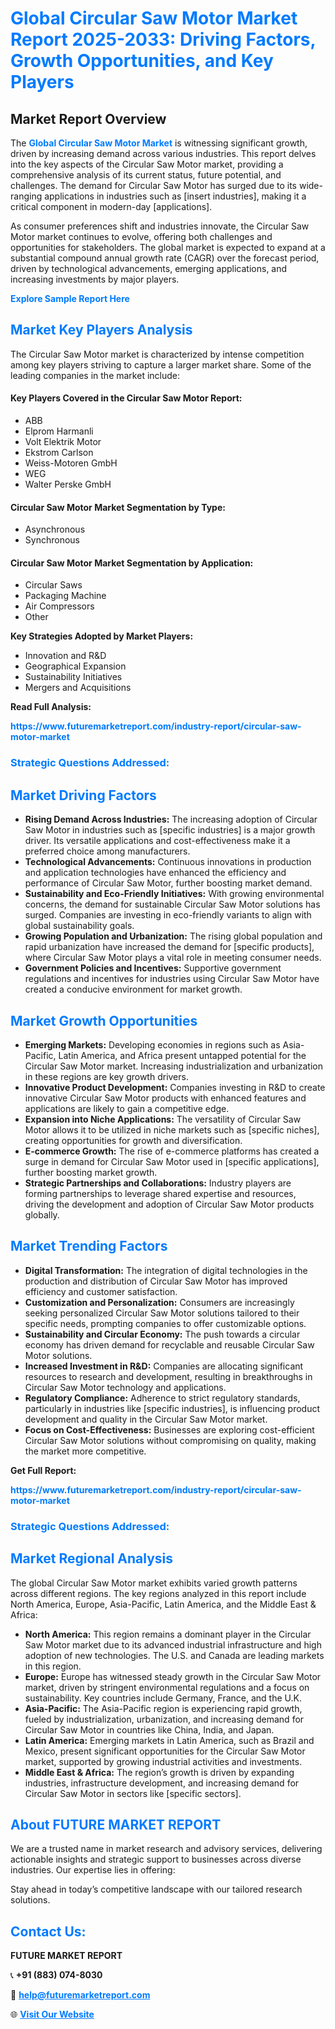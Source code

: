 <h1 style="color: #007BFF;">Global Circular Saw Motor Market Report 2025-2033: Driving Factors, Growth Opportunities, and Key Players</h1>

<section id="overview">
<h2>Market Report Overview</h2>
<p>The <a href="https://www.futuremarketreport.com/industry-report/circular-saw-motor-market" style="color: #007BFF; text-decoration: none;"><strong>Global Circular Saw Motor Market</strong></a> is witnessing significant growth, driven by increasing demand across various industries. This report delves into the key aspects of the Circular Saw Motor market, providing a comprehensive analysis of its current status, future potential, and challenges. The demand for Circular Saw Motor has surged due to its wide-ranging applications in industries such as [insert industries], making it a critical component in modern-day [applications].</p>
<p>As consumer preferences shift and industries innovate, the Circular Saw Motor market continues to evolve, offering both challenges and opportunities for stakeholders. The global market is expected to expand at a substantial compound annual growth rate (CAGR) over the forecast period, driven by technological advancements, emerging applications, and increasing investments by major players.</p>
</section>

<section id="overview">
<p><a href="https://www.futuremarketreport.com/request-sample/reportId=46345" style="color: #007BFF; text-decoration: none;"><strong>Explore Sample Report Here</strong></a></p>
</section>

<section id="key-players">
<h2 style="color: #007BFF;">Market Key Players Analysis</h2>
<p>The Circular Saw Motor market is characterized by intense competition among key players striving to capture a larger market share. Some of the leading companies in the market include:</p>
<h4>Key Players Covered in the Circular Saw Motor Report:</h4>
<ul><li>ABB</li><li>Elprom Harmanli</li><li>Volt Elektrik Motor</li><li>Ekstrom Carlson</li><li>Weiss-Motoren GmbH</li><li>WEG</li><li>Walter Perske GmbH</li></ul>
<h4>Circular Saw Motor Market Segmentation by Type:</h4>
<ul><li>Asynchronous</li><li>Synchronous</li></ul>

<h4>Circular Saw Motor Market Segmentation by Application:</h4>
<ul><li>Circular Saws</li><li>Packaging Machine</li><li>Air Compressors</li><li>Other</li></ul>
<p><strong>Key Strategies Adopted by Market Players:</strong></p>
<ul>
<li>Innovation and R&D</li>
<li>Geographical Expansion</li>
<li>Sustainability Initiatives</li>
<li>Mergers and Acquisitions</li>
</ul>
</section>

<section>
<p><strong>Read Full Analysis: </strong></p><a href="https://www.futuremarketreport.com/industry-report/circular-saw-motor-market" style="color: #007BFF; text-decoration: none;"><strong>https://www.futuremarketreport.com/industry-report/circular-saw-motor-market</strong></a>
<h3 style="color: #007BFF;">Strategic Questions Addressed:</h3>
</section>

<section id="driving-factors">
<h2 style="color: #007BFF;">Market Driving Factors</h2>
<ul>
<li><strong>Rising Demand Across Industries:</strong> The increasing adoption of Circular Saw Motor in industries such as [specific industries] is a major growth driver. Its versatile applications and cost-effectiveness make it a preferred choice among manufacturers.</li>
<li><strong>Technological Advancements:</strong> Continuous innovations in production and application technologies have enhanced the efficiency and performance of Circular Saw Motor, further boosting market demand.</li>
<li><strong>Sustainability and Eco-Friendly Initiatives:</strong> With growing environmental concerns, the demand for sustainable Circular Saw Motor solutions has surged. Companies are investing in eco-friendly variants to align with global sustainability goals.</li>
<li><strong>Growing Population and Urbanization:</strong> The rising global population and rapid urbanization have increased the demand for [specific products], where Circular Saw Motor plays a vital role in meeting consumer needs.</li>
<li><strong>Government Policies and Incentives:</strong> Supportive government regulations and incentives for industries using Circular Saw Motor have created a conducive environment for market growth.</li>
</ul>
</section>

<section id="growth-opportunities">
<h2 style="color: #007BFF;">Market Growth Opportunities</h2>
<ul>
<li><strong>Emerging Markets:</strong> Developing economies in regions such as Asia-Pacific, Latin America, and Africa present untapped potential for the Circular Saw Motor market. Increasing industrialization and urbanization in these regions are key growth drivers.</li>
<li><strong>Innovative Product Development:</strong> Companies investing in R&D to create innovative Circular Saw Motor products with enhanced features and applications are likely to gain a competitive edge.</li>
<li><strong>Expansion into Niche Applications:</strong> The versatility of Circular Saw Motor allows it to be utilized in niche markets such as [specific niches], creating opportunities for growth and diversification.</li>
<li><strong>E-commerce Growth:</strong> The rise of e-commerce platforms has created a surge in demand for Circular Saw Motor used in [specific applications], further boosting market growth.</li>
<li><strong>Strategic Partnerships and Collaborations:</strong> Industry players are forming partnerships to leverage shared expertise and resources, driving the development and adoption of Circular Saw Motor products globally.</li>
</ul>
</section>

<section id="trending-factors">
<h2 style="color: #007BFF;">Market Trending Factors</h2>
<ul>
<li><strong>Digital Transformation:</strong> The integration of digital technologies in the production and distribution of Circular Saw Motor has improved efficiency and customer satisfaction.</li>
<li><strong>Customization and Personalization:</strong> Consumers are increasingly seeking personalized Circular Saw Motor solutions tailored to their specific needs, prompting companies to offer customizable options.</li>
<li><strong>Sustainability and Circular Economy:</strong> The push towards a circular economy has driven demand for recyclable and reusable Circular Saw Motor solutions.</li>
<li><strong>Increased Investment in R&D:</strong> Companies are allocating significant resources to research and development, resulting in breakthroughs in Circular Saw Motor technology and applications.</li>
<li><strong>Regulatory Compliance:</strong> Adherence to strict regulatory standards, particularly in industries like [specific industries], is influencing product development and quality in the Circular Saw Motor market.</li>
<li><strong>Focus on Cost-Effectiveness:</strong> Businesses are exploring cost-efficient Circular Saw Motor solutions without compromising on quality, making the market more competitive.</li>
</ul>
</section>

<section>
<p><strong>Get Full Report: </strong></p><a href="https://www.futuremarketreport.com/industry-report/circular-saw-motor-market" style="color: #007BFF; text-decoration: none;"><strong>https://www.futuremarketreport.com/industry-report/circular-saw-motor-market</strong></a>
<h3 style="color: #007BFF;">Strategic Questions Addressed:</h3>
</section>


<section id="regional-analysis">
<h2 style="color: #007BFF;">Market Regional Analysis</h2>
<p>The global Circular Saw Motor market exhibits varied growth patterns across different regions. The key regions analyzed in this report include North America, Europe, Asia-Pacific, Latin America, and the Middle East & Africa:</p>
<ul>
<li><strong>North America:</strong> This region remains a dominant player in the Circular Saw Motor market due to its advanced industrial infrastructure and high adoption of new technologies. The U.S. and Canada are leading markets in this region.</li>
<li><strong>Europe:</strong> Europe has witnessed steady growth in the Circular Saw Motor market, driven by stringent environmental regulations and a focus on sustainability. Key countries include Germany, France, and the U.K.</li>
<li><strong>Asia-Pacific:</strong> The Asia-Pacific region is experiencing rapid growth, fueled by industrialization, urbanization, and increasing demand for Circular Saw Motor in countries like China, India, and Japan.</li>
<li><strong>Latin America:</strong> Emerging markets in Latin America, such as Brazil and Mexico, present significant opportunities for the Circular Saw Motor market, supported by growing industrial activities and investments.</li>
<li><strong>Middle East & Africa:</strong> The region’s growth is driven by expanding industries, infrastructure development, and increasing demand for Circular Saw Motor in sectors like [specific sectors].</li>
</ul>
</section>

<footer>
<h2 style="color: #007BFF;">About FUTURE MARKET REPORT</h2>
<p>We are a trusted name in market research and advisory services, delivering actionable insights and strategic support to businesses across diverse industries. Our expertise lies in offering:</p>

<p>Stay ahead in today’s competitive landscape with our tailored research solutions.</p>

<h2 style="color: #007BFF;">Contact Us:</h2>
<p><strong>FUTURE MARKET REPORT</strong></p>
<p>📞 <strong>+91 (883) 074-8030</strong></p>
<p>📧 <strong><a href="mailto:help@futuremarketreport.com" style="color: #007BFF;">help@futuremarketreport.com</a></strong></p>
<p>🌐 <strong><a href="https://www.futuremarketreport.com/" style="color: #007BFF;">Visit Our Website</a></strong></p>
</footer>